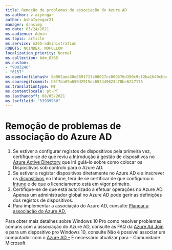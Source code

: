 ```yaml
---
title: Remoção de problemas de associação do Azure AD
ms.author: v-aiyengar
author: AshaIyengar21
manager: dansimp
ms.date: 03/24/2021
ms.audience: Admin
ms.topic: article
ms.service: o365-administration
ROBOTS: NOINDEX, NOFOLLOW
localization_priority: Normal
ms.collection: Adm_O365
ms.custom:
- "9003246"
- "6157"
ms.openlocfilehash: 8e902aea30e6891717e08027cc009576d390c9cf2ba1649cbbc68d64883937f8
ms.sourcegitcommit: b5f7da89a650d2915dc652449623c78be6247175
ms.translationtype: MT
ms.contentlocale: pt-PT
ms.lasthandoff: 08/05/2021
ms.locfileid: "53939930"
---
```

# <a name="troubleshoot-azure-ad-join-issues"></a>Remoção de problemas de associação do Azure AD

1. Se estiver a configurar registos de dispositivos pela primeira vez, certifique-se de que reviu a Introdução à gestão de dispositivos no [Azure Active Directory](https://docs.microsoft.com/azure/active-directory/devices/overview) que irá guiá-lo sobre como colocar os Dispositivos sob controlo para o Azure AD. 
1. Se estiver a registar dispositivos diretamente no Azure AD e a inscrever os [dispositivos](https://docs.microsoft.com/mem/intune/fundamentals/licenses-assign) no Intune, terá de se certificar de que configurou o [Intune](https://docs.microsoft.com/mem/intune/enrollment/device-enrollment) e de que o licenciamento está em vigor primeiro.
1. Certifique-se de que está autorizado a efetuar operações no Azure AD. Apenas um administrador global no Azure AD pode gerir as definições dos registos de dispositivos.
1. Para implementar a associação do Azure AD, consulte [Planear a associação do Azure AD.](https://docs.microsoft.com/azure/active-directory/devices/azureadjoin-plan)

Para obter mais detalhes sobre Windows 10 Pro como resolver problemas comuns com a associação do Azure AD, consulte as FAQ da [Azure Ad Join](https://docs.microsoft.com/azure/active-directory/devices/faq#azure-ad-join-faq) e para um dispositivo pro Windows 10, consulte Não é possível associar um computador com o [Azure AD -](https://answers.microsoft.com/en-us/msoffice/forum/msoffice_install-mso_win10-mso_365hp/unable-to-join-windows-10-pro-machine-to-azure-ad/abb1ca7d-b317-45ec-a628-e1c10eae2900) É necessário atualizar para – Comunidade Microsoft
